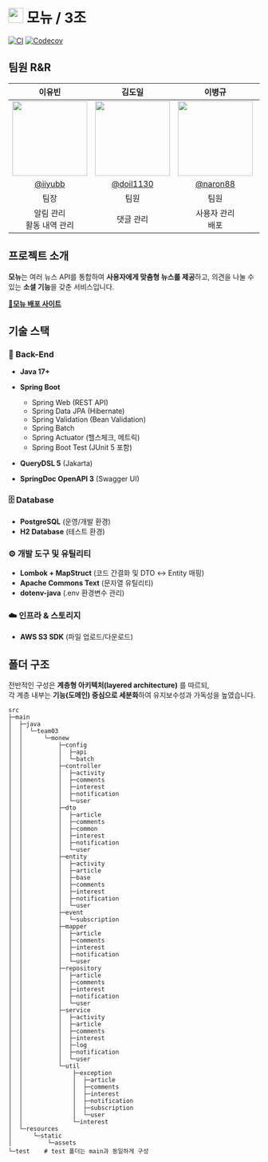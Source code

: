 # <span><img src="https://notion-emojis.s3-us-west-2.amazonaws.com/prod/svg-twitter/1f4f0.svg" width="30" height="30"/></span> 모뉴 / 3조


[![CI](https://github.com/sb01-monew-team03/sb01-monew-team03/actions/workflows/ci.yaml/badge.svg)](https://github.com/sb01-monew-team03/sb01-monew-team03/actions/workflows/ci.yaml)
[![Codecov](https://codecov.io/gh/sb01-monew-team03/sb01-monew-team03/graph/badge.svg?token=NY2BMVH8VF)](https://codecov.io/gh/sb01-monew-team03/sb01-monew-team03)


## 팀원 R&R

|                                                   이유빈                                                   |                                                   김도일                                                    |                                                   이병규                                                   |                                                   이승주                                                   |                                                   한성지                                                    |
|:-------------------------------------------------------------------------------------------------------:|:--------------------------------------------------------------------------------------------------------:|:-------------------------------------------------------------------------------------------------------:|:-------------------------------------------------------------------------------------------------------:|:--------------------------------------------------------------------------------------------------------:|
| <span><img src="https://avatars.githubusercontent.com/u/80386881?v=4" width="150" height="150"/></span> | <span><img src="https://avatars.githubusercontent.com/u/207847768?v=4" width="150" height="150"/></span> | <span><img src="https://avatars.githubusercontent.com/u/93171052?v=4" width="150" height="150"/></span> | <span><img src="https://avatars.githubusercontent.com/u/61524863?v=4" width="150" height="150"/></span> | <span><img src="https://avatars.githubusercontent.com/u/158116933?v=4" width="150" height="150"/></span> |
|                                  [@iiyubb](https://github.com/iiyubb)                                   |                                 [@doil1130](https://github.com/doil1130)                                 |                                 [@naron88](https://github.com/naron88)                                  |                                [@leesj092](https://github.com/leesj092)                                 |                                  [@hyanyul](https://github.com/hyanyul)                                  |
|                                                   팀장                                                    |                                                    팀원                                                    |                                                   팀원                                                    |                                                   팀원                                                    |                                                    팀원                                                    |
|                                              알림 관리<br/>활동 내역 관리                                              |                                                  댓글 관리                                                   |                                                사용자 관리<br/>배포                                                 |                                                뉴스 기사 관리                                                 |                                               관심사 관리<br/>로그 관리                                                |


## 프로젝트 소개

**모뉴**는 여러 뉴스 API를 통합하여 **사용자에게 맞춤형 뉴스를 제공**하고, 의견을 나눌 수 있는 **소셜 기능**을 갖춘 서비스입니다.

[🔗**모뉴 배포 사이트**](http://3.34.146.23/)


## 기술 스택
### 📌 Back-End
- **Java 17+**
- **Spring Boot**

  - Spring Web (REST API)
  - Spring Data JPA (Hibernate)
  - Spring Validation (Bean Validation)
  - Spring Batch 
  - Spring Actuator (헬스체크, 메트릭)
  - Spring Boot Test (JUnit 5 포함)

- **QueryDSL 5** (Jakarta)
- **SpringDoc OpenAPI 3** (Swagger UI)

### 🗄️ Database
- **PostgreSQL** (운영/개발 환경)
- **H2 Database** (테스트 환경)

### ⚙️ 개발 도구 및 유틸리티
- **Lombok + MapStruct** (코드 간결화 및 DTO ↔ Entity 매핑)
- **Apache Commons Text** (문자열 유틸리티)
- **dotenv-java** (.env 환경변수 관리)

### ☁️ 인프라 & 스토리지
- **AWS S3 SDK** (파일 업로드/다운로드)


## 폴더 구조
전반적인 구성은 **계층형 아키텍처(layered architecture)** 를 따르되,  
각 계층 내부는 **기능(도메인) 중심으로 세분화**하여 유지보수성과 가독성을 높였습니다.
```angular2html
src
├─main
│  ├─java
│  │  └─team03
│  │      └─monew
│  │          ├─config
│  │          │  ├─api
│  │          │  └─batch
│  │          ├─controller
│  │          │  ├─activity
│  │          │  ├─comments
│  │          │  ├─interest
│  │          │  ├─notification
│  │          │  └─user
│  │          ├─dto
│  │          │  ├─article
│  │          │  ├─comments
│  │          │  ├─common
│  │          │  ├─interest
│  │          │  ├─notification
│  │          │  └─user
│  │          ├─entity
│  │          │  ├─activity
│  │          │  ├─article
│  │          │  ├─base
│  │          │  ├─comments
│  │          │  ├─interest
│  │          │  ├─notification
│  │          │  └─user
│  │          ├─event
│  │          │  └─subscription
│  │          ├─mapper
│  │          │  ├─article
│  │          │  ├─comments
│  │          │  ├─interest
│  │          │  ├─notification
│  │          │  └─user
│  │          ├─repository
│  │          │  ├─article
│  │          │  ├─comments
│  │          │  ├─interest
│  │          │  ├─notification
│  │          │  └─user
│  │          ├─service
│  │          │  ├─activity
│  │          │  ├─article
│  │          │  ├─comments
│  │          │  ├─interest
│  │          │  ├─log
│  │          │  ├─notification
│  │          │  └─user
│  │          └─util
│  │              ├─exception
│  │              │  ├─article
│  │              │  ├─comments
│  │              │  ├─interest
│  │              │  ├─notification
│  │              │  ├─subscription
│  │              │  └─user
│  │              └─interest
│  └─resources
│      └─static
│          └─assets
└─test    # test 폴더는 main과 동일하게 구성
```